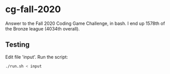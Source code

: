 # cg-fall-2020

Answer to the Fall 2020 Coding Game Challenge, in bash.
I end up 1578th of the Bronze league (4034th overall).

## Testing

Edit file 'input'.
Run the script:

```bash
./run.sh < input
```
